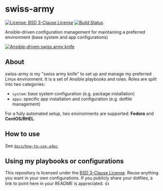 swiss-army
==========

[![License: BSD 3-Clause License](https://img.shields.io/badge/License-BSD%203--Clause-blue.svg)](https://opensource.org/licenses/BSD-3-Clause)
[![Build Status](https://travis-ci.org/jwflory/swiss-army.svg?branch=master)](https://travis-ci.org/jwflory/swiss-army)

Ansible-driven configuration management for maintaining a preferred environment (base system and app configurations)

[![Ansible-driven swiss army knife](https://openclipart.org/image/300px/svg_to_png/98191/swiss-knife.png)](https://openclipart.org/detail/98191/swiss-knife)


## About

swiss-army is my "swiss army knife" to set up and manage my preferred Linux environment.
It is a set of Ansible playbooks and roles.
Roles are split into two categories:

* `system`: base system configuration (e.g. package installation)
* `apps`: specific app installation and configuration (e.g. dotfile management)

For a fully automated setup, two environments are supported: **Fedora** and **CentOS/RHEL**.


## How to use

See [`docs/how-to-use.adoc`](https://github.com/jwflory/swiss-army/blob/master/docs/how-to-use.adoc "How to use jwflory/swiss-army").


## Using my playbooks or configurations

This repository is licensed under the [BSD 3-Clause License](https://choosealicense.com/licenses/bsd-3-clause/ "BSD 3-Clause “New” or “Revised” License").
Reuse anything you want in your own configurations.
If you publicly share your dotfiles, a link to point here in your README is appreciated. :+1:
